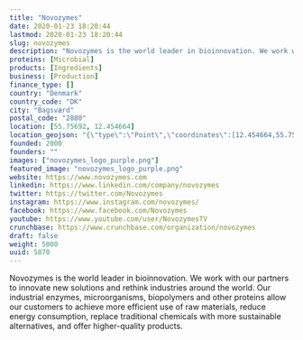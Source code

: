 ```yaml
---
title: "Novozymes"
date: 2020-01-23 18:20:44
lastmod: 2020-01-23 18:20:44
slug: novozymes
description: "Novozymes is the world leader in bioinnovation. We work with our partners to innovate new solutions and rethink industries around the world. Our industrial enzymes, microorganisms, biopolymers and other proteins allow our customers to achieve more efficient use of raw materials, reduce energy consumption, replace traditional chemicals with more sustainable alternatives, and offer higher-quality products."
proteins: [Microbial]
products: [Ingredients]
business: [Production]
finance_type: []
country: "Denmark"
country_code: "DK"
city: "Bagsværd"
postal_code: "2880"
location: [55.75692, 12.454664]
location_geojson: "{\"type\":\"Point\",\"coordinates\":[12.454664,55.75692]}"
founded: 2000
founders: ""
images: ["novozymes_logo_purple.png"]
featured_image: "novozymes_logo_purple.png"
website: https://www.novozymes.com
linkedin: https://www.linkedin.com/company/novozymes
twitter: https://twitter.com/Novozymes
instagram: https://www.instagram.com/novozymes/
facebook: https://www.facebook.com/Novozymes
youtube: https://www.youtube.com/user/NovozymesTV
crunchbase: https://www.crunchbase.com/organization/novozymes
draft: false
weight: 5000
uuid: 5870
---
```

Novozymes is the world leader in bioinnovation. We work with our partners to innovate new solutions and rethink industries around the world. Our industrial enzymes, microorganisms, biopolymers and other proteins allow our customers to achieve more efficient use of raw materials, reduce energy consumption, replace traditional chemicals with more sustainable alternatives, and offer higher-quality products.
